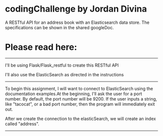 # codingChallenge by Jordan Divina

A RESTful API for an address book with an Elasticsearch data store. The specifications can be shown in the shared googleDoc.

# Please read here:
- - - - - - - - - - - - - - - - - - - - - - - - - 

I'll be using Flask/Flask_restful to create this RESTful API

I'll also use the ElasticSearch as directed in the instructions

- - - - - - - - - - - - - - - - - - - - - - - - - 
To begin this assignment, I will want to connect to ElasticSearch using the documentation examples.At the beginning, I'll ask the user for a port number. By default, the port number will be 9200. If the user inputs a string, like "tacocat",  or a bad port number, then the program will immediately exit out.

After we create the connection to the elasticSearch, we will create an index called "address".
- - - - - - - - - - - - - - - - - - - - - - - - - 

